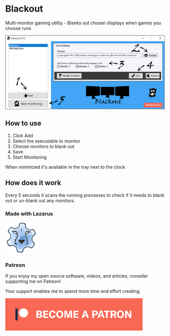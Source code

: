 # Blackout

Multi-monitor gaming utility - Blanks out chosen displays when games you choose runs

<img src="Screenshot w arrows.png" />

## How to use
1. Click Add
2. Select the executable to monitor
3. Choose monitors to blank out
4. Save
5. Start Monitoring

When minimized it's available in the tray next to the clock

## How does it work
Every 5 seconds it scans the running processes to check if it needs to blank out or un-blank out any monitors.

### Made with Lazarus
<img src="Lazarus.png" width="100" />

### Patreon
If you enjoy my open source software, videos, and articles, consider supporting me on Patreon!

Your support enables me to spend more time and effort creating.

[<img src="src/become_a_patron_button.png" >](https://www.patreon.com/MarcusFernstrom)
